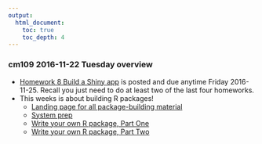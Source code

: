 ```yaml
---
output:
  html_document:
    toc: true
    toc_depth: 4
---
```


### cm109 2016-11-22 Tuesday overview

  * [Homework 8 Build a Shiny app](hw08_shiny.html) is posted and due anytime Friday 2016-11-25. Recall you just need to do at least two of the last four homeworks.
  * This weeks is about building R packages!
    - [Landing page for all package-building material](packages00_index.html)
    - [System prep](packages01_system-prep.html)
    - [Write your own R package, Part One](packages04_foofactors-package-01.html)
    - [Write your own R package, Part Two](packages05_foofactors-package-02.html)
